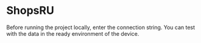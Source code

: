# ShopsRU

Before running the project locally, enter the connection string. You can test with the data in the ready environment of the device.
